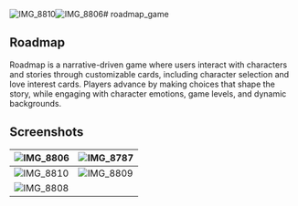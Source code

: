 ![IMG_8810](https://github.com/user-attachments/assets/da3162d0-37c1-43ad-9454-bc316063d515)![IMG_8806](https://github.com/user-attachments/assets/23232fc6-10f8-479d-b57f-a4a06f0e9212)# roadmap_game

## Roadmap

Roadmap is a narrative-driven game where users interact with characters and stories through customizable cards, including character selection and love interest cards. Players advance by making choices that shape the story, while engaging with character emotions, game levels, and dynamic backgrounds.

## Screenshots

|![IMG_8806](https://github.com/user-attachments/assets/90528d0d-2e16-46d9-91df-cffd2052b991)| ![IMG_8787](https://github.com/user-attachments/assets/53835aea-a605-4ceb-882e-a05c53bfbd9c) |
| ------------- | ------------- |
|  ![IMG_8810](https://github.com/user-attachments/assets/66e0784e-79e9-4a21-9266-a3e057c0c338) | ![IMG_8809](https://github.com/user-attachments/assets/ec40d4c1-b54a-4f0d-94f9-e6c8c8a00589)  |
|![IMG_8808](https://github.com/user-attachments/assets/e5e8a6ff-3b77-4f58-b84a-a7968947fc1e)   |   | 
